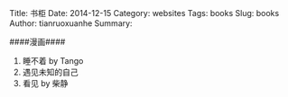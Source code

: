 Title: 书柜
Date: 2014-12-15 
Category: websites 
Tags: books
Slug: books
Author: tianruoxuanhe
Summary:

####漫画####
1. 睡不着 by Tango
2. 遇见未知的自己
3. 看见 by 柴静
